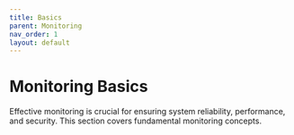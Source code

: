 ```yaml
---
title: Basics
parent: Monitoring
nav_order: 1
layout: default
---
```


# Monitoring Basics

Effective monitoring is crucial for ensuring system reliability, performance, and security. This section covers fundamental monitoring concepts.
